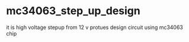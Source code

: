 # mc34063_step_up_design
it is high voltage stepup from 12 v protues design circuit using mc34063 chip
